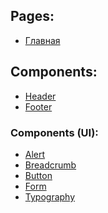 ## Pages:

- [Главная][home]

## Components:

- [Header][header]
- [Footer][footer]

### Components (UI):

- [Alert][alert]
- [Breadcrumb][breadcrumb]
- [Button][button]
- [Form][form]
- [Typography][typography]

[uikit]: https://getuikit.com/
[home]: /src/page/home.html
[header]: /src/components/header/header.html
[footer]: /src/components/footer/footer.html
[button]: /src/components/ui/button/button.html
[form]: /src/components/ui/form/form.html
[alert]: /src/components/ui/alert/alert.html
[typography]: /src/components/ui/typography/typography.html
[breadcrumb]: /src/components/ui/breadcrumb/breadcrumb.html

<!-- Fabrikant UI Kit build on [UIkit][uikit]. -->
